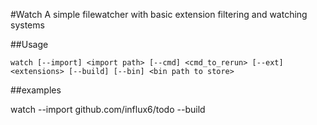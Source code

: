 #Watch
A simple filewatcher with basic extension filtering and watching systems

##Usage

    watch [--import] <import path> [--cmd] <cmd_to_rerun> [--ext] <extensions> [--build] [--bin] <bin path to store>

##examples

   watch  --import github.com/influx6/todo --build  
